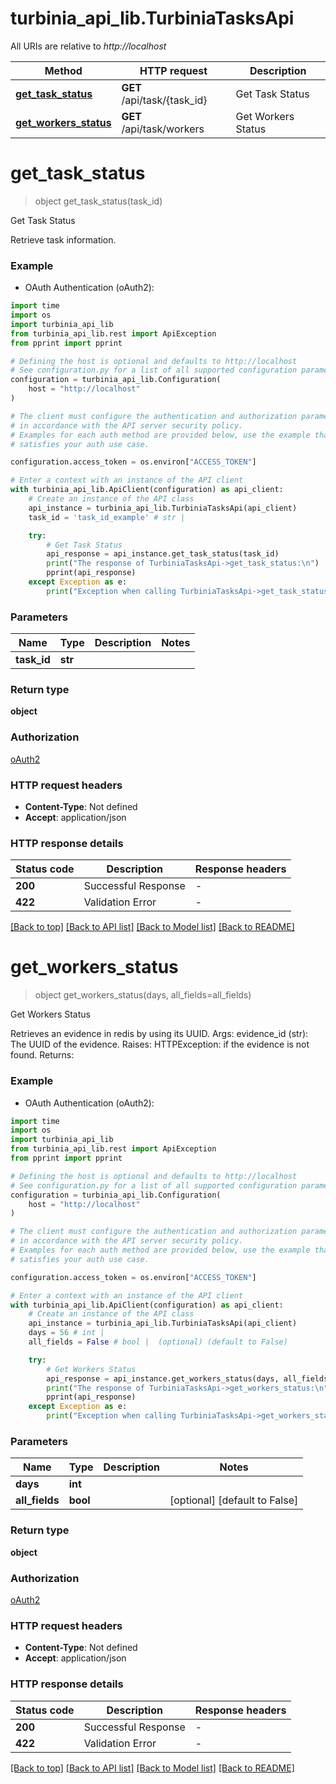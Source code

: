 # turbinia_api_lib.TurbiniaTasksApi

All URIs are relative to *http://localhost*

Method | HTTP request | Description
------------- | ------------- | -------------
[**get_task_status**](TurbiniaTasksApi.md#get_task_status) | **GET** /api/task/{task_id} | Get Task Status
[**get_workers_status**](TurbiniaTasksApi.md#get_workers_status) | **GET** /api/task/workers | Get Workers Status


# **get_task_status**
> object get_task_status(task_id)

Get Task Status

Retrieve task information.

### Example

* OAuth Authentication (oAuth2):
```python
import time
import os
import turbinia_api_lib
from turbinia_api_lib.rest import ApiException
from pprint import pprint

# Defining the host is optional and defaults to http://localhost
# See configuration.py for a list of all supported configuration parameters.
configuration = turbinia_api_lib.Configuration(
    host = "http://localhost"
)

# The client must configure the authentication and authorization parameters
# in accordance with the API server security policy.
# Examples for each auth method are provided below, use the example that
# satisfies your auth use case.

configuration.access_token = os.environ["ACCESS_TOKEN"]

# Enter a context with an instance of the API client
with turbinia_api_lib.ApiClient(configuration) as api_client:
    # Create an instance of the API class
    api_instance = turbinia_api_lib.TurbiniaTasksApi(api_client)
    task_id = 'task_id_example' # str | 

    try:
        # Get Task Status
        api_response = api_instance.get_task_status(task_id)
        print("The response of TurbiniaTasksApi->get_task_status:\n")
        pprint(api_response)
    except Exception as e:
        print("Exception when calling TurbiniaTasksApi->get_task_status: %s\n" % e)
```


### Parameters

Name | Type | Description  | Notes
------------- | ------------- | ------------- | -------------
 **task_id** | **str**|  | 

### Return type

**object**

### Authorization

[oAuth2](../README.md#oAuth2)

### HTTP request headers

 - **Content-Type**: Not defined
 - **Accept**: application/json

### HTTP response details
| Status code | Description | Response headers |
|-------------|-------------|------------------|
**200** | Successful Response |  -  |
**422** | Validation Error |  -  |

[[Back to top]](#) [[Back to API list]](../README.md#documentation-for-api-endpoints) [[Back to Model list]](../README.md#documentation-for-models) [[Back to README]](../README.md)

# **get_workers_status**
> object get_workers_status(days, all_fields=all_fields)

Get Workers Status

Retrieves an evidence in redis by using its UUID. Args:   evidence_id (str): The UUID of the evidence.  Raises:   HTTPException: if the evidence is not found. Returns:

### Example

* OAuth Authentication (oAuth2):
```python
import time
import os
import turbinia_api_lib
from turbinia_api_lib.rest import ApiException
from pprint import pprint

# Defining the host is optional and defaults to http://localhost
# See configuration.py for a list of all supported configuration parameters.
configuration = turbinia_api_lib.Configuration(
    host = "http://localhost"
)

# The client must configure the authentication and authorization parameters
# in accordance with the API server security policy.
# Examples for each auth method are provided below, use the example that
# satisfies your auth use case.

configuration.access_token = os.environ["ACCESS_TOKEN"]

# Enter a context with an instance of the API client
with turbinia_api_lib.ApiClient(configuration) as api_client:
    # Create an instance of the API class
    api_instance = turbinia_api_lib.TurbiniaTasksApi(api_client)
    days = 56 # int | 
    all_fields = False # bool |  (optional) (default to False)

    try:
        # Get Workers Status
        api_response = api_instance.get_workers_status(days, all_fields=all_fields)
        print("The response of TurbiniaTasksApi->get_workers_status:\n")
        pprint(api_response)
    except Exception as e:
        print("Exception when calling TurbiniaTasksApi->get_workers_status: %s\n" % e)
```


### Parameters

Name | Type | Description  | Notes
------------- | ------------- | ------------- | -------------
 **days** | **int**|  | 
 **all_fields** | **bool**|  | [optional] [default to False]

### Return type

**object**

### Authorization

[oAuth2](../README.md#oAuth2)

### HTTP request headers

 - **Content-Type**: Not defined
 - **Accept**: application/json

### HTTP response details
| Status code | Description | Response headers |
|-------------|-------------|------------------|
**200** | Successful Response |  -  |
**422** | Validation Error |  -  |

[[Back to top]](#) [[Back to API list]](../README.md#documentation-for-api-endpoints) [[Back to Model list]](../README.md#documentation-for-models) [[Back to README]](../README.md)

